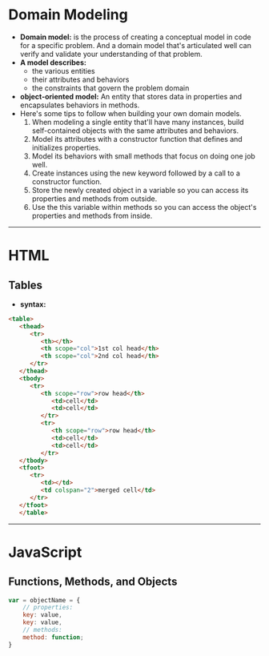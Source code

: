 # Domain Modeling
* **Domain model:** is the process of creating a conceptual model in code for a specific problem. And a domain model that's articulated well can verify and validate your understanding of that problem.
* **A model describes:**
    * the various entities
    * their attributes and behaviors
    * the constraints that govern the problem domain
* **object-oriented model:** An entity that stores data in properties and encapsulates behaviors in methods. 
* Here's some tips to follow when building your own domain models.
    1. When modeling a single entity that'll have many instances, build self-contained objects with the same attributes and behaviors.
    2. Model its attributes with a constructor function that defines and initializes properties.
    3. Model its behaviors with small methods that focus on doing one job well.
    4. Create instances using the new keyword followed by a call to a constructor function.
    5. Store the newly created object in a variable so you can access its properties and methods from outside.
    6. Use the this variable within methods so you can access the object's properties and methods from inside.

----
# HTML
## Tables
* **syntax:**

```html
<table>
   <thead>
      <tr>
         <th></th>
         <th scope="col">1st col head</th>
         <th scope="col">2nd col head</th>
      </tr>
   </thead>
   <tbody>
      <tr>
         <th scope="row">row head</th>
            <td>cell</td>
            <td>cell</td>
         </tr>
         <tr>
            <th scope="row">row head</th>
            <td>cell</td>
            <td>cell</td>
         </tr>
   </tbody>
   <tfoot>
      <tr>
         <td></td>
         <td colspan="2">merged cell</td>
      </tr>
   </tfoot>
   </table>
```

----
# JavaScript
## Functions, Methods, and Objects

``` js
var = objectName = {
    // properties:
    key: value,
    key: value,
    // methods:
    method: function;
}
```